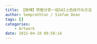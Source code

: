 ```yaml
---
title: 【微博】转载分享一组SAI上色技巧与方法
author: Semprathlon / Simfae Dean
tags: []
categories:
	- Artwork
date: 2015-04-10 09:58:14
---
```

&nbsp;<img src="__ASSETS_HOST_NAME__/2015/04/IMG_1598.jpg" alt=""/>&nbsp;&nbsp;<img src="__ASSETS_HOST_NAME__/2015/04/IMG_1599.jpg" alt=""/>&nbsp;&nbsp;&nbsp;&nbsp;<img src="__ASSETS_HOST_NAME__/2015/04/IMG_1603.jpg" alt=""/>&nbsp;
